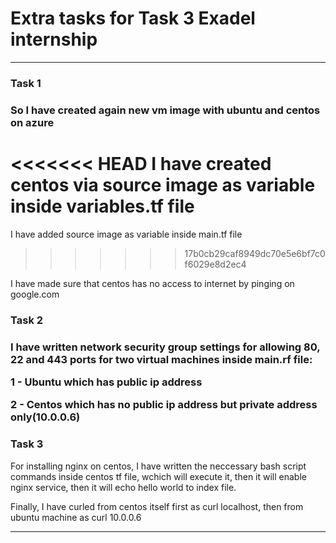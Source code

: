 <h1><b>Extra tasks for Task 3 Exadel internship</b></h1>

<hr>

<h3><b>Task 1</b><h3>

So I have created again new vm image with ubuntu and centos on azure

<<<<<<< HEAD
I have created centos via source image as variable inside variables.tf file
=======
I have added source image as variable inside main.tf file
>>>>>>> 17b0cb29caf8949dc70e5e6bf7c0f6029e8d2ec4

I have made sure that centos has no access to internet by pinging on google.com
<h3><b>Task 2</b><h3>

I have written network security group settings for allowing 80, 22 and 443 ports for two virtual machines inside main.rf file:

1 - Ubuntu which has public ip address

2 - Centos which has no public ip address but private address only(10.0.0.6)

<h3><b>Task 3</b></h3>

For installing nginx on centos, I have written the neccessary bash script commands inside centos tf file, wchich will execute it, then it will enable nginx service, then it will echo hello world to index file.

Finally, I have curled from centos itself first as curl localhost, then from ubuntu machine as curl 10.0.0.6

<hr>
